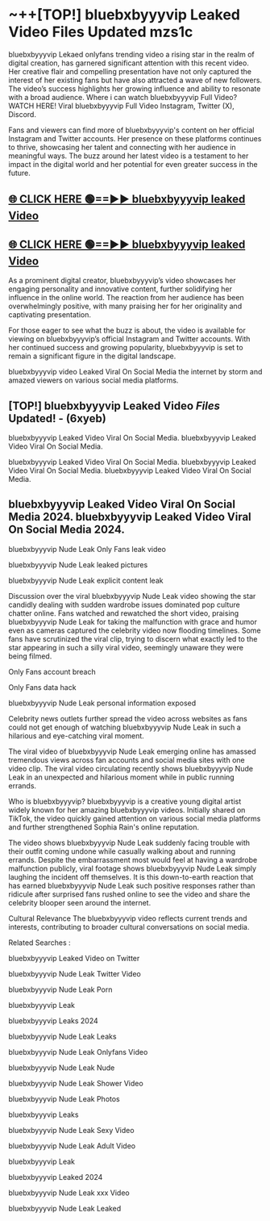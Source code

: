 # ~++[TOP!] bluebxbyyyvip Leaked Video Files Updated mzs1c

 bluebxbyyyvip Lekaed onlyfans trending video a rising star in the realm of digital creation, has garnered significant attention with this recent video. Her creative flair and compelling presentation have not only captured the interest of her existing fans but have also attracted a wave of new followers. The video’s success highlights her growing influence and ability to resonate with a broad audience.
Where i can watch  bluebxbyyyvip Full Video? WATCH HERE! Viral  bluebxbyyyvip Full Video Instagram, Twitter (X), Discord.


Fans and viewers can find more of  bluebxbyyyvip's content on her official Instagram and Twitter accounts. Her presence on these platforms continues to thrive, showcasing her talent and connecting with her audience in meaningful ways. The buzz around her latest video is a testament to her impact in the digital world and her potential for even greater success in the future.


## [🌐 CLICK HERE 🟢==►►  bluebxbyyyvip leaked Video ](https://onlyclips.site?title=bluebxbyyyvip&ref=git)

## [🌐 CLICK HERE 🟢==►►  bluebxbyyyvip leaked Video ](https://onlyclips.site?title=bluebxbyyyvip&ref=git)


As a prominent digital creator,  bluebxbyyyvip’s video showcases her engaging personality and innovative content, further solidifying her influence in the online world. The reaction from her audience has been overwhelmingly positive, with many praising her for her originality and captivating presentation.

For those eager to see what the buzz is about, the video is available for viewing on  bluebxbyyyvip’s official Instagram and Twitter accounts. With her continued success and growing popularity,  bluebxbyyyvip is set to remain a significant figure in the digital landscape.


  bluebxbyyyvip video Leaked Viral On Social Media the internet by storm and amazed viewers on various social media platforms.


## [TOP!]  bluebxbyyyvip Leaked Video *Files* Updated! - (6xyeb) 

 bluebxbyyyvip Leaked Video Viral On Social Media. bluebxbyyyvip Leaked Video Viral On Social Media.

 bluebxbyyyvip Leaked Video Viral On Social Media. bluebxbyyyvip Leaked Video Viral On Social Media. bluebxbyyyvip Leaked Video Viral On Social Media.


##  bluebxbyyyvip Leaked Video Viral On Social Media 2024. bluebxbyyyvip Leaked Video Viral On Social Media 2024.
 bluebxbyyyvip Nude Leak Only Fans leak video

 bluebxbyyyvip Nude Leak leaked pictures

 bluebxbyyyvip Nude Leak explicit content leak

Discussion over the viral  bluebxbyyyvip Nude Leak video showing the star candidly dealing with sudden wardrobe issues dominated pop culture chatter online. Fans watched and rewatched the short video, praising  bluebxbyyyvip Nude Leak for taking the malfunction with grace and humor even as cameras captured the celebrity video now flooding timelines. Some fans have scrutinized the viral clip, trying to discern what exactly led to the star appearing in such a silly viral video, seemingly unaware they were being filmed.


Only Fans account breach

Only Fans data hack

 bluebxbyyyvip Nude Leak personal information exposed

Celebrity news outlets further spread the video across websites as fans could not get enough of watching  bluebxbyyyvip Nude Leak in such a hilarious and eye-catching viral moment.


The viral video of  bluebxbyyyvip Nude Leak emerging online has amassed tremendous views across fan accounts and social media sites with one video clip. The viral video circulating recently shows  bluebxbyyyvip Nude Leak in an unexpected and hilarious moment while in public running errands.


Who is  bluebxbyyyvip?  bluebxbyyyvip is a creative young digital artist widely known for her amazing  bluebxbyyyvip videos. Initially shared on TikTok, the video quickly gained attention on various social media platforms and further strengthened Sophia Rain's online reputation.

The video shows  bluebxbyyyvip Nude Leak suddenly facing trouble with their outfit coming undone while casually walking about and running errands. Despite the embarrassment most would feel at having a wardrobe malfunction publicly, viral footage shows  bluebxbyyyvip Nude Leak simply laughing the incident off themselves. It is this down-to-earth reaction that has earned  bluebxbyyyvip Nude Leak such positive responses rather than ridicule after surprised fans rushed online to see the video and share the celebrity blooper seen around the internet.

Cultural Relevance The  bluebxbyyyvip video reflects current trends and interests, contributing to broader cultural conversations on social media.

Related Searches :

 bluebxbyyyvip Leaked Video on Twitter

 bluebxbyyyvip Nude Leak Twitter Video

 bluebxbyyyvip Nude Leak Porn

 bluebxbyyyvip Leak 

 bluebxbyyyvip Leaks 2024

 bluebxbyyyvip Nude Leak Leaks

 bluebxbyyyvip Nude Leak Onlyfans Video

 bluebxbyyyvip Nude Leak Nude

 bluebxbyyyvip Nude Leak Shower Video

 bluebxbyyyvip Nude Leak Photos

 bluebxbyyyvip Leaks

 bluebxbyyyvip Nude Leak Sexy Video

 bluebxbyyyvip Nude Leak Adult Video

 bluebxbyyyvip Leak

 bluebxbyyyvip Leaked 2024

 bluebxbyyyvip Nude Leak xxx Video

 bluebxbyyyvip Nude Leak Leaked